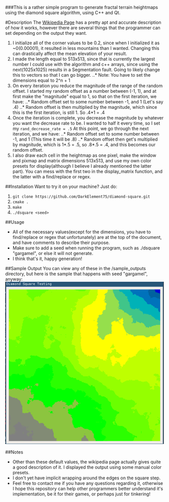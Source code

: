 ###This is a rather simple program to generate fractal terrain heightmaps using the diamond square algorithm, using C++ and Qt.

#Description
The [Wikipedia Page](https://en.wikipedia.org/wiki/Diamond-square_algorithm) has a pretty apt and accurate description of how it works, however there are several things that the programmer can set depending on the output they want.

1. I initialize all of the corner values to be 0.2, since when I initialized it as ~0(0.00001), it resulted in less mountains than I wanted. Changing this can drastically affect the mean elevation of your result.
2. I made the length equal to 513x513, since that is currently the largest number I could use with the algorithm and c++ arrays, since using the next(1025x1025) results in a Segmentation fault. Going to likely change this to vectors so that I can go bigger.
..* Note: You have to set the dimensions equal to 2^n + 1
3. On every iteration you reduce the magnitude of the range of the random offset. I started my random offset as a number between (-1, 1), and at first make the "magnitude" equal to 1, so that on the first iteration, we have:
..* Random offset set to some number between -1, and 1 (Let's say .4)
..* Random offset is then multiplied by the magnitude, which since this is the first iteration, is still 1. So .4*1 = .4
4. Once the iteration is complete, you decrease the magnitude by whatever you want the decrease rate to be. I wanted to half it every time, so I set my `rand_decrease_rate = .5` At this point, we go through the next iteration, and we have:
..* Random offset set to some number between -1, and 1 (This time it will be .8)
..* Random offset then get's multiplied by magnitude, which is 1*.5 = .5, so .8*.5 = .4, and this becomes our random offset.
5. I also draw each cell in the heightmap as one pixel, make the window and pixmap and matrix dimensions 513x513, and use my own color presets for display(although I believe I already mentioned the latter part). You can mess with the first two in the display_matrix function, and the latter with a find/replace or regex.

##Installation
Want to try it on your machine? Just do:

1. `git clone https://github.com/DarkElement75/diamond-square.git`
2. `cmake .`
3. `make`
4. `./dsquare <seed>`

##Usage
* All of the necessary values(except for the dimensions, you have to find/replace or regex that unfortunately) are at the top of the document, and have comments to describe their purpose. 
* Make sure to add a seed when running the program, such as ./dsquare "gargamel", or else it will not generate.
* I think that's it, happy generation!

##Sample Output
You can view any of these in the /sample_outputs directory, but here is the sample that happens with seed "gargamel", anyway:
![Gargamel example](/sample_output/sample3_gargamel.png)

##Notes
* Other than these default values, the wikipedia page actually gives quite a good description of it. I displayed the output using some manual color presets.
* I don't yet have implicit wrapping around the edges on the square step.
* Feel free to contact me if you have any questions regarding it, otherwise I hope this repository can help other programmers better understand it's implementation, be it for their games, or perhaps just for tinkering!


